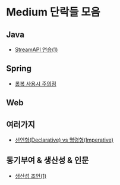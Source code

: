 # Medium 단락들 모음

## Java

* [StreamAPI 연습(1)](./java/Practical-Guide-to-Java%20Stream-API.md)

## Spring

* [롬복 사용시 주의점](./spring/Good-and-Bad-usage-of-Lombok.md)

## Web



## 여러가지

* [선언형(Declarative) vs 명령형(Imperative)](./others/Declarative-Imperative-Programming.md)

## 동기부여 & 생산성 & 인문

* [생산성 조언(1)](./motivate/I-Spent-1500-Hours-Learning-How-To-Be-Productive.md)